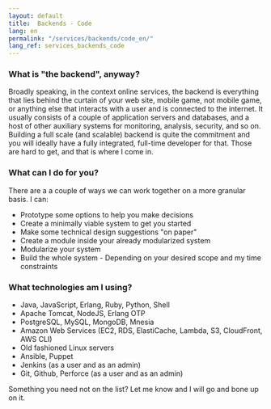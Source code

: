 ```yaml
---
layout: default
title:  Backends - Code
lang: en
permalink: "/services/backends/code_en/"
lang_ref: services_backends_code
---
```

### What is "the backend", anyway?
Broadly speaking, in the context online services, the backend is everything that lies behind the curtain of your web site, mobile game, not mobile game, or anything else that interacts with a user and is connected to the internet. It usually consists of a couple of application servers and databases, and a host of other auxiliary systems for monitoring, analysis, security, and so on.
Building a full scale (and scalable) backend is quite the commitment and you will ideally have a fully integrated, full-time developer for that. Those are hard to get, and that is where I come in.

### What can I do for you?
There are a a couple of ways we can work together on a more granular basis. I can:
- Prototype some options to help you make decisions
- Create a minimally viable system to get you started
- Make some technical design suggestions "on paper"
- Create a module inside your already modularized system
- Modularize your system
- Build the whole system - Depending on your desired scope and my time constraints

### What technologies am I using?
- Java, JavaScript, Erlang, Ruby, Python, Shell
- Apache Tomcat, NodeJS, Erlang OTP
- PostgreSQL, MySQL, MongoDB, Mnesia
- Amazon Web Services (EC2, RDS, ElastiCache, Lambda, S3, CloudFront, AWS CLI)
- Old fashioned Linux servers
- Ansible, Puppet
- Jenkins (as a user and as an admin)
- Git, Github, Perforce (as a user and as an admin)

Something you need not on the list? Let me know and I will go and bone up on it.
